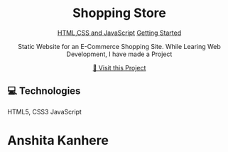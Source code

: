 
<h1 align="center" style="font-weight: bold;">Shopping Store </h1>

<p align="center">
<a href="#tech">HTML,CSS and JavaScript</a>
<a href="#started">Getting Started</a>



<p align="center">Static Website for an E-Commerce Shopping Site. While Learing Web Development, I have made a Project </p>


<p align="center">
<a href="[https://github.com/ShaanCoding](https://anshitakanhere.github.io/Shopping-Store/)">📱 Visit this Project</a>
</p>

<h2 id="technologies">💻 Technologies</h2>

 HTML5,
 CSS3 
JavaScript


<h1> Anshita Kanhere </h1>


